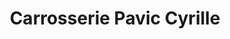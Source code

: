 ---
title: "Carrosserie Pavic Cyrille"
url: /hennebont/carrosserie-pavic-cyrille/
shop: Autowerkstatt
---